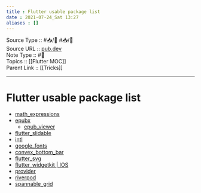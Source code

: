 ```yaml
---
title : Flutter usable package list
date : 2021-07-24_Sat 13:27
aliases : []
---
```

Source Type :: #📥/📄 #📥/💭 <br>
Source URL :: [pub.dev](https://pub.dev)<br>
Note Type :: #📝 <br>
Topics :: [[Flutter MOC]]<br>
Parent Link :: [[Tricks]]<br>

---
# Flutter usable package list
- [math_expressions](https://pub.dev/packages/math_expressions)
- [epubx](https://pub.dev/packages/epubx)
	- [epub_viewer](https://pub.dev/packages/epub_viewer)
- [flutter_slidable](https://pub.dev/packages/flutter_slidable)
- [intl](https://pub.dev/packages/intl)
- [google_fonts](https://pub.dev/packages/google_fonts)
- [convex_bottom_bar](https://pub.dev/packages/convex_bottom_bar)
- [flutter_svg](https://pub.dev/packages/flutter_svg)
- [flutter_widgetkit | IOS](https://pub.dev/packages/flutter_widgetkit)
- [provider](https://pub.dev/packages/provider)
- [riverpod](https://pub.dev/packages/riverpod)
- [spannable_grid](https://pub.dev/packages/spannable_grid)